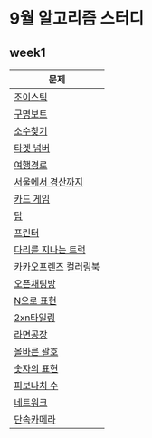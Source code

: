 # 9월 알고리즘 스터디

## week1 

|       문제      |
| --------------- | 
| [조이스틱](https://programmers.co.kr/learn/courses/30/lessons/42860) |
| [구명보트](https://programmers.co.kr/learn/courses/30/lessons/42885) |
| [소수찾기](https://programmers.co.kr/learn/courses/30/lessons/42839) |
| [타겟 넘버](https://programmers.co.kr/learn/courses/30/lessons/42839) |
| [여행경로](https://programmers.co.kr/learn/courses/30/lessons/43164) |
| [서울에서 경산까지](https://programmers.co.kr/learn/courses/30/lessons/42899) |
| [카드 게임](https://programmers.co.kr/learn/courses/30/lessons/42896) |
| [탑](https://programmers.co.kr/learn/courses/30/lessons/42588) |
| [프린터](https://programmers.co.kr/learn/courses/30/lessons/42587) |
| [다리를 지나는 트럭](https://programmers.co.kr/learn/courses/30/lessons/42583) |
| [카카오프렌즈 컬러링북](https://programmers.co.kr/learn/courses/30/lessons/1829) |
| [오픈채팅방](https://programmers.co.kr/learn/courses/30/lessons/42888) |
| [N으로 표현](https://programmers.co.kr/learn/courses/30/lessons/42895) |
| [2xn타일링](https://programmers.co.kr/learn/courses/30/lessons/12900) |
| [라면공장](https://programmers.co.kr/learn/courses/30/lessons/42629) |
| [올바른 괄호](https://programmers.co.kr/learn/courses/30/lessons/12909) |
| [숫자의 표현](https://programmers.co.kr/learn/courses/30/lessons/12924) |
| [피보나치 수](https://programmers.co.kr/learn/courses/30/lessons/12945) |
| [네트워크](https://programmers.co.kr/learn/courses/30/lessons/43162) |
| [단속카메라](https://programmers.co.kr/learn/courses/30/lessons/42884) |

